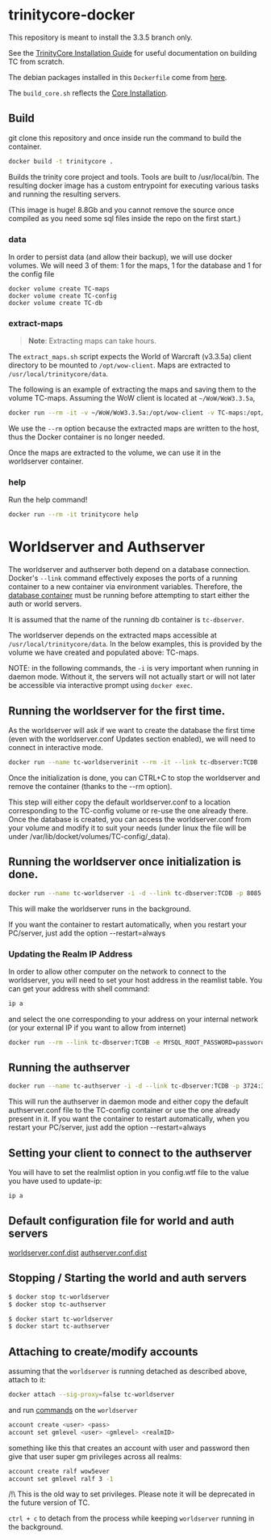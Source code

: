 # trinitycore-docker


This repository is meant to install the 3.3.5 branch only.

See the [TrinityCore Installation Guide](https://trinitycore.atlassian.net/wiki/spaces/tc/pages/2130077/Installation+Guide) for useful
documentation on building TC from scratch.

The debian packages installed in this `Dockerfile` come from [here](https://trinitycore.atlassian.net/wiki/spaces/tc/pages/10977288/Linux+Requirements).

The `build_core.sh` reflects the [Core Installation](https://trinitycore.atlassian.net/wiki/spaces/tc/pages/10977309/Linux+Core+Installation).

## Build

git clone this repository and once inside run the command to build the container.

```sh
docker build -t trinitycore .
```

Builds the trinity core project and tools. Tools are built to /usr/local/bin.
The resulting docker image has a custom entrypoint for executing various tasks
and running the resulting servers.

(This image is huge! 8.8Gb and you cannot remove the source once compiled as you need some sql files inside the repo on the first start.)

### data

In order to persist data (and allow their backup), we will use docker volumes. We will need 3 of them: 1 for the maps,
 1 for the database and 1 for the config file
 
 ```
docker volume create TC-maps
docker volume create TC-config
docker volume create TC-db
```

### extract-maps

> **Note**: Extracting maps can take hours.

The `extract_maps.sh` script expects the World of Warcraft (v3.3.5a) client
directory to be mounted to `/opt/wow-client`. Maps are extracted to
`/usr/local/trinitycore/data`.

The following is an example of extracting the maps and saving them to the volume TC-maps. Assuming the WoW client is located at
`~/WoW/WoW3.3.5a`,

```sh
docker run --rm -it -v ~/WoW/WoW3.3.5a:/opt/wow-client -v TC-maps:/opt/trinitycore/maps trinitycore extract-maps
```

We use the `--rm` option because the extracted maps are written to the host,
thus the Docker container is no longer needed.

Once the maps are extracted to the volume, we can use it in the worldserver container.

### help

Run the help command!

```sh
docker run --rm -it trinitycore help
```

# Worldserver and Authserver

The worldserver and authserver both depend on a database connection. Docker's `--link` command effectively exposes the ports of a running container to a new container 
via environment variables. Therefore, the [database container](db/README.md) must be running before attempting to start either the auth or world servers.

It is assumed that the name of the running db container is `tc-dbserver`.

The worldserver depends on the extracted maps accessible at `/usr/local/trinitycore/data`. In the below examples, this is provided by the volume we have created 
and populated above: TC-maps.
 
NOTE: in the following commands, the `-i` is very important when running in daemon mode. Without it, the servers will not actually start or will not later be accessible 
via interactive prompt using `docker exec`.

## Running the worldserver for the first time.

As the worldserver will ask if we want to create the database the first time (even with the worldserver.conf Updates section enabled), we will need to connect in interactive mode.

```sh
docker run --name tc-worldserverinit --rm -it --link tc-dbserver:TCDB -p 8085:8085 -v TC-maps:/usr/local/trinitycore/data -v TC-config:/usr/local/trinitycore/etc trinitycore worldserver
```


Once the initialization is done, you can CTRL+C to stop the worldserver and remove the container (thanks to the --rm option).

This step will either copy the default worldserver.conf to a location corresponding to the TC-config volume or re-use the one already there.
Once the database is created, you can access the worldserver.conf from your volume and modify it to suit your needs 
(under linux the file will be under /var/lib/docket/volumes/TC-config/_data).


## Running the worldserver once initialization is done.

```sh
docker run --name tc-worldserver -i -d --link tc-dbserver:TCDB -p 8085:8085 -v TC-maps:/usr/local/trinitycore/data -v TC-config:/usr/local/trinitycore/etc trinitycore worldserver
```

This will make the worldserver runs in the background.

If you want the container to restart automatically, when you restart your PC/server, just add the option --restart=always

### Updating the Realm IP Address

In order to allow other computer on the network to connect to the worldserver, you will need to set your host address in the reamlist table.
You can get your address with shell command: 

```sh
ip a
```
and select the one corresponding to your address on your internal network (or your external IP if you want to allow from internet)

```sh
docker run --rm --link tc-dbserver:TCDB -e MYSQL_ROOT_PASSWORD=password -e USER_IP_ADDRESS=192.168.1.1 trinitycore update-ip
```

## Running the authserver

```sh
docker run --name tc-authserver -i -d --link tc-dbserver:TCDB -p 3724:3724 -v TC-config:/usr/local/trinitycore/etc trinitycore authserver
```

This will run the authserver in daemon mode and either copy the default authserver.conf file to the TC-config container or use the one already present in it.
If you want the container to restart automatically, when you restart your PC/server, just add the option --restart=always

## Setting your client to connect to the authserver

You will have to set the realmlist option in you config.wtf file to the value you have used to update-ip:
```
ip a
```


## Default configuration file for world and auth servers


[worldserver.conf.dist](https://github.com/TrinityCore/TrinityCore/blob/3.3.5/src/server/worldserver/worldserver.conf.dist)
[authserver.conf.dist](https://github.com/TrinityCore/TrinityCore/blob/3.3.5/src/server/authserver/authserver.conf.dist)


## Stopping / Starting the world and auth servers

```sh
$ docker stop tc-worldserver
$ docker stop tc-authserver
```

```sh
$ docker start tc-worldserver
$ docker start tc-authserver
```

## Attaching to create/modify accounts


assuming that the `worldserver` is running detached as described above, attach to it:

```sh
docker attach --sig-proxy=false tc-worldserver
```

and run [commands](https://trinitycore.atlassian.net/wiki/spaces/tc/pages/77971021/Final+Server+Steps) on the `worldserver`

```sh
account create <user> <pass>
account set gmlevel <user> <gmlevel> <realmID>
```

something like this that creates an account with user and password then give that user super gm privileges across all realms:

```sh
account create ralf wow5ever
account set gmlevel ralf 3 -1
```
/!\ This is the old way to set privileges. Please note it will be deprecated in the future version of TC.

`ctrl + c` to detach from the process while keeping `worldserver` running in the background.
